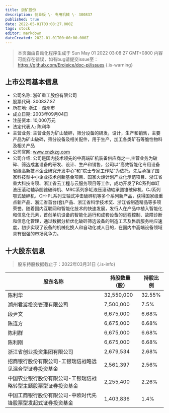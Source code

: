 ```yaml
---
title: 浙矿股份
description: 创业板 \- 专用机械 \- 300837
published: true
date: 2022-05-01T03:08:27.000Z
tags: stock
editor: markdown
dateCreated: 2022-01-01T00:00:00.000Z
---
```


> 本页面由自动化程序生成于 Sun May 01 2022 03:08:27 GMT+0800
> 内容可能存在错误，如有bug请提交issue至：https://github.com/Eroleice/doc-pi/issues
{.is-warning}

## 上市公司基本信息
- 公司名称: 浙矿重工股份有限公司
- 股票代码: 300837.SZ
- 所在地: 浙江 - 湖州市
- 成立日期: 2003年09月04日
- 注册资本: 10,000万元
- 法定代表人: 陈利华
- 主营业务: 主营业务为矿山破碎，筛分设备的研发，设计，生产和销售，主要产品为矿山破碎，筛分设备及相关配件，用于生产，加工各类矿石等脆性物料及相关产品
- 公司官网: www.cnzkzg.com
- 公司介绍: 公司是国内技术领先的中高端矿机装备供应商之一,主营业务为破碎、筛选成套设备的研发、设计、生产和销售，公司以“高效智能化专用设备省级高新技术企业研究开发中心”和“院士专家工作站”为依托，先后承担了国家科技型中小企业技术创新基金项目、国家火炬计划产业化示范项目、浙江省重大科技专项、浙江省云工程与云服务项目等工作，成功开发了RC系列单缸液压滚动轴承圆锥破碎机、MRC系列多缸液压滚动轴承圆锥破碎机、CJ系列颚式破碎机、CH-PL系列立轴式冲击破碎机等多个系列新产品，获得国家级重点新产品、浙江省首台(套)产品、浙江省科学技术奖、浙江省制造精品等多项荣誉。随着国内互联网和智能化技术的快速发展，发行人在产品中植入智能化和信息化元素，首创单机设备的智能化运行和成套设备的远程控制、故障诊断和信息化管理，通过数据分析优化破碎筛选设备的制造工艺及售后服务响应速度，初步实现了设备的机械化换人和自动化减人目的，在国内中高端设备领域具有很强的市场竞争力。


## 十大股东信息
> 股东持股数据截止于：2022年03月31日
{.is-info}

| 股东名称 | 持股数量（股） | 持股比例 |
| --- | --- | --- |
| 陈利华 | 32,550,000 | 32.55% |
| 湖州君渡投资管理有限公司 | 7,500,000 | 7.5% |
| 段尹文 | 6,675,000 | 6.68% |
| 陈连方 | 6,675,000 | 6.68% |
| 陈利群 | 6,675,000 | 6.68% |
| 陈利刚 | 6,675,000 | 6.68% |
| 浙江省创业投资集团有限公司 | 2,679,534 | 2.68% |
| 招商银行股份有限公司-工银瑞信战略远见混合型证券投资基金 | 2,561,397 | 2.56% |
| 中国农业银行股份有限公司-工银瑞信战略转型主题股票型证券投资基金 | 2,255,400 | 2.26% |
| 中国工商银行股份有限公司-中欧时代先锋股票型发起式证券投资基金 | 1,403,836 | 1.4% |




